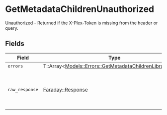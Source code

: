 # GetMetadataChildrenUnauthorized

Unauthorized - Returned if the X-Plex-Token is missing from the header or query.


## Fields

| Field                                                                                                                 | Type                                                                                                                  | Required                                                                                                              | Description                                                                                                           |
| --------------------------------------------------------------------------------------------------------------------- | --------------------------------------------------------------------------------------------------------------------- | --------------------------------------------------------------------------------------------------------------------- | --------------------------------------------------------------------------------------------------------------------- |
| `errors`                                                                                                              | T::Array<[Models::Errors::GetMetadataChildrenLibraryErrors](../../models/errors/getmetadatachildrenlibraryerrors.md)> | :heavy_minus_sign:                                                                                                    | N/A                                                                                                                   |
| `raw_response`                                                                                                        | [Faraday::Response](https://www.rubydoc.info/gems/faraday/Faraday/Response)                                           | :heavy_minus_sign:                                                                                                    | Raw HTTP response; suitable for custom response parsing                                                               |